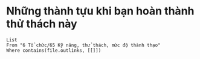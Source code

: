 # Những thành tựu khi bạn hoàn thành thử thách này
```dataview
List 
From "6 Tổ chức/65 Kỹ năng, thử thách, mức độ thành thạo" 
Where contains(file.outlinks, [[]])
```